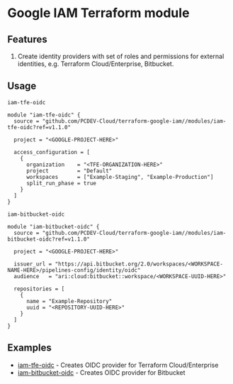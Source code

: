 # Google IAM Terraform module

## Features
1. Create identity providers with set of roles and permissions for external identities, e.g. Terraform Cloud/Enterprise, Bitbucket.

## Usage

`iam-tfe-oidc`

```hcl
module "iam-tfe-oidc" {
  source = "github.com/PCDEV-Cloud/terraform-google-iam//modules/iam-tfe-oidc?ref=v1.1.0"

  project = "<GOOGLE-PROJECT-HERE>"

  access_configuration = [
    {
      organization    = "<TFE-ORGANIZATION-HERE>"
      project         = "Default"
      workspaces      = ["Example-Staging", "Example-Production"]
      split_run_phase = true
    }
  ]
}
```

`iam-bitbucket-oidc`

```hcl
module "iam-bitbucket-oidc" {
  source = "github.com/PCDEV-Cloud/terraform-google-iam//modules/iam-bitbucket-oidc?ref=v1.1.0"

  project = "<GOOGLE-PROJECT-HERE>"

  issuer_url = "https://api.bitbucket.org/2.0/workspaces/<WORKSPACE-NAME-HERE>/pipelines-config/identity/oidc"
  audience   = "ari:cloud:bitbucket::workspace/<WORKSPACE-UUID-HERE>"

  repositories = [
    {
      name = "Example-Repository"
      uuid = "<REPOSITORY-UUID-HERE>"
    }
  ]
}
```

## Examples

- [iam-tfe-oidc](https://github.com/PCDEV-Cloud/terraform-google-iam/tree/main/examples/iam-tfe-oidc) - Creates OIDC provider for Terraform Cloud/Enterprise
- [iam-bitbucket-oidc](https://github.com/PCDEV-Cloud/terraform-google-iam/tree/main/examples/iam-bitbucket-oidc) - Creates OIDC provider for Bitbucket